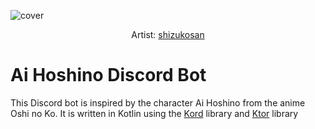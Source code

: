 ![cover](https://i.imgur.com/TIE38se.jpg)
<p align="center">Artist: <a href="https://www.deviantart.com/shizukosan/art/hoshino-ai-959958901">shizukosan</a></p>

# Ai Hoshino Discord Bot
This Discord bot is inspired by the character Ai Hoshino from the anime Oshi no Ko. It is written in Kotlin using the [Kord](https://github.com/kordlib/kord) library and [Ktor](https://github.com/ktorio/ktor) library